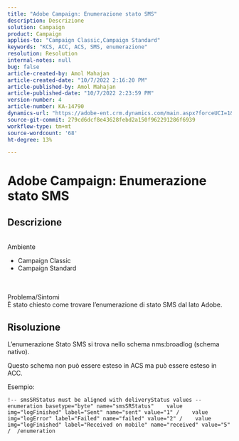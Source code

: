 ```yaml
---
title: "Adobe Campaign: Enumerazione stato SMS"
description: Descrizione
solution: Campaign
product: Campaign
applies-to: "Campaign Classic,Campaign Standard"
keywords: "KCS, ACC, ACS, SMS, enumerazione"
resolution: Resolution
internal-notes: null
bug: false
article-created-by: Amol Mahajan
article-created-date: "10/7/2022 2:16:20 PM"
article-published-by: Amol Mahajan
article-published-date: "10/7/2022 2:23:59 PM"
version-number: 4
article-number: KA-14790
dynamics-url: "https://adobe-ent.crm.dynamics.com/main.aspx?forceUCI=1&pagetype=entityrecord&etn=knowledgearticle&id=1ae41c97-4a46-ed11-bba1-000d3a3064b8"
source-git-commit: 279cd6dcf8e43628febd2a150f962291286f6939
workflow-type: tm+mt
source-wordcount: '68'
ht-degree: 13%

---
```


# Adobe Campaign: Enumerazione stato SMS

## Descrizione

<br>Ambiente<br>
- Campaign Classic
- Campaign Standard

<br><br>Problema/Sintomi<br>
È stato chiesto come trovare l’enumerazione di stato SMS dal lato Adobe.


## Risoluzione


L’enumerazione Stato SMS si trova nello schema nms:broadlog (schema nativo).

Questo schema non può essere esteso in ACS ma può essere esteso in ACC.

Esempio:


```
!-- smsSRStatus must be aligned with deliveryStatus values --  enumeration basetype="byte" name="smsSRStatus"    value img="logFinished" label="Sent" name="sent" value="1" /    value img="logError" label="Failed" name="failed" value="2" /    value img="logFinished" label="Received on mobile" name="received" value="5" /  /enumeration
```




